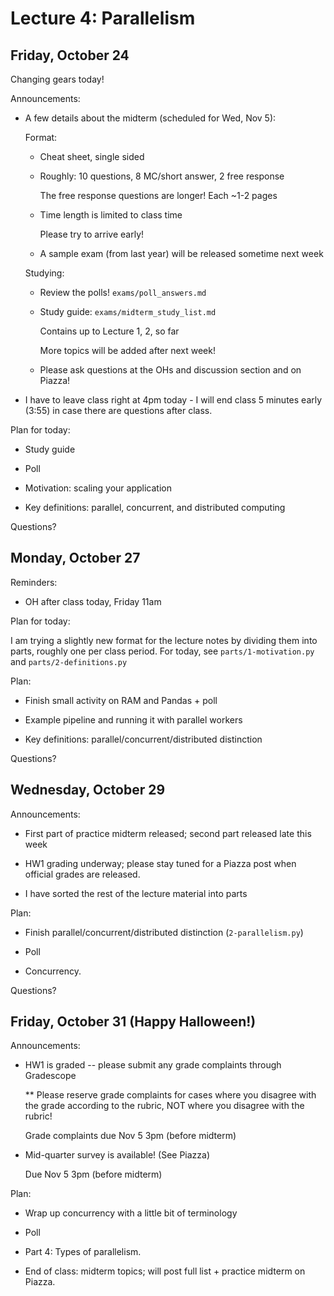# Lecture 4: Parallelism

## Friday, October 24

Changing gears today!

Announcements:

- A few details about the midterm (scheduled for Wed, Nov 5):

    Format:

    + Cheat sheet, single sided

    + Roughly: 10 questions, 8 MC/short answer, 2 free response

        The free response questions are longer! Each ~1-2 pages

    + Time length is limited to class time

        Please try to arrive early!

    + A sample exam (from last year) will be released sometime next week

    Studying:

    + Review the polls! `exams/poll_answers.md`

    + Study guide: `exams/midterm_study_list.md`

        Contains up to Lecture 1, 2, so far

        More topics will be added after next week!

    + Please ask questions at the OHs and discussion section and on Piazza!

- I have to leave class right at 4pm today - I will end class 5 minutes early
  (3:55) in case there are questions after class.

Plan for today:

- Study guide

- Poll

- Motivation: scaling your application

- Key definitions: parallel, concurrent, and distributed computing

Questions?

## Monday, October 27

Reminders:

- OH after class today, Friday 11am

Plan for today:

I am trying a slightly new format for the lecture notes by dividing them into
parts, roughly one per class period.
For today, see `parts/1-motivation.py` and `parts/2-definitions.py`

Plan:

- Finish small activity on RAM and Pandas + poll

- Example pipeline and running it with parallel workers

- Key definitions: parallel/concurrent/distributed distinction

Questions?

## Wednesday, October 29

Announcements:

- First part of practice midterm released; second part released late this week

- HW1 grading underway; please stay tuned for a Piazza post when official grades are released.

- I have sorted the rest of the lecture material into parts

Plan:

- Finish parallel/concurrent/distributed distinction (`2-parallelism.py`)

- Poll

- Concurrency.

Questions?

## Friday, October 31 (Happy Halloween!)

Announcements:

- HW1 is graded -- please submit any grade complaints through Gradescope

    ** Please reserve grade complaints for cases where you disagree with the grade according to the
       rubric, NOT where you disagree with the rubric!

    Grade complaints due Nov 5 3pm (before midterm)

- Mid-quarter survey is available! (See Piazza)

    Due Nov 5 3pm (before midterm)

Plan:

- Wrap up concurrency with a little bit of terminology

- Poll

- Part 4: Types of parallelism.

- End of class: midterm topics; will post full list + practice midterm on Piazza.
